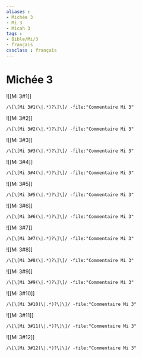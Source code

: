 ```yaml
---
aliases : 
- Michée 3
- Mi 3
- Micah 3
tags : 
- Bible/Mi/3
- français
cssclass : français
---
```


# Michée 3

![[Mi 3#1]]

```query
/\[\[Mi 3#1(\|.*)?\]\]/ -file:"Commentaire Mi 3"
```

![[Mi 3#2]]

```query
/\[\[Mi 3#2(\|.*)?\]\]/ -file:"Commentaire Mi 3"
```

![[Mi 3#3]]

```query
/\[\[Mi 3#3(\|.*)?\]\]/ -file:"Commentaire Mi 3"
```

![[Mi 3#4]]

```query
/\[\[Mi 3#4(\|.*)?\]\]/ -file:"Commentaire Mi 3"
```

![[Mi 3#5]]

```query
/\[\[Mi 3#5(\|.*)?\]\]/ -file:"Commentaire Mi 3"
```

![[Mi 3#6]]

```query
/\[\[Mi 3#6(\|.*)?\]\]/ -file:"Commentaire Mi 3"
```

![[Mi 3#7]]

```query
/\[\[Mi 3#7(\|.*)?\]\]/ -file:"Commentaire Mi 3"
```

![[Mi 3#8]]

```query
/\[\[Mi 3#8(\|.*)?\]\]/ -file:"Commentaire Mi 3"
```

![[Mi 3#9]]

```query
/\[\[Mi 3#9(\|.*)?\]\]/ -file:"Commentaire Mi 3"
```

![[Mi 3#10]]

```query
/\[\[Mi 3#10(\|.*)?\]\]/ -file:"Commentaire Mi 3"
```

![[Mi 3#11]]

```query
/\[\[Mi 3#11(\|.*)?\]\]/ -file:"Commentaire Mi 3"
```

![[Mi 3#12]]

```query
/\[\[Mi 3#12(\|.*)?\]\]/ -file:"Commentaire Mi 3"
```

